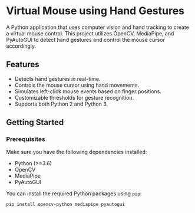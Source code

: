 # Virtual Mouse using Hand Gestures

A Python application that uses computer vision and hand tracking to create a virtual mouse control. This project utilizes OpenCV, MediaPipe, and PyAutoGUI to detect hand gestures and control the mouse cursor accordingly.

## Features

- Detects hand gestures in real-time.
- Controls the mouse cursor using hand movements.
- Simulates left-click mouse events based on finger positions.
- Customizable thresholds for gesture recognition.
- Supports both Python 2 and Python 3.

## Getting Started

### Prerequisites

Make sure you have the following dependencies installed:

- Python (>=3.6)
- OpenCV
- MediaPipe
- PyAutoGUI

You can install the required Python packages using `pip`:

```bash
pip install opencv-python mediapipe pyautogui
```
